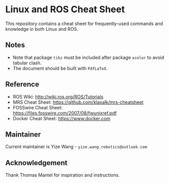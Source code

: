 # Linux and ROS Cheat Sheet

This repository contains a cheat sheet for frequently-used commands and knowledge in both Linux and ROS.

## Notes

- Note that package `tikz` must be included after package `xcolor` to avoid tabular clash.
- The document should be built with `PdfLaTeX`.

## Reference

- ROS Wiki: http://wiki.ros.org/ROS/Tutorials
- MRS Cheat Sheet: https://github.com/klaxalk/mrs-cheatsheet
- FOSSwire Cheat Sheet: https://files.fosswire.com/2007/08/fwunixref.pdf
- Docker Cheat Sheet: https://www.docker.com

## Maintainer

Current maintainer is Yize Wang - `yize.wang.robotics@outlook.com`

## Acknowledgement

Thank Thomas Mantel for inspiration and instructions.

